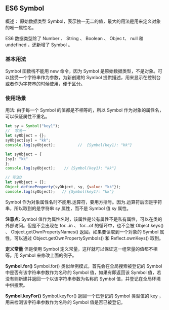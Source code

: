 ES6 Symbol
   ---
   概述： 原始数据类型 Symbol，表示独一无二的值，最大的用法是用来定义对象的唯一属性名。
   
   ES6 数据类型除了 Number 、 String 、 Boolean 、 Objec t、 null 和 undefined ，还新增了 Symbol 。

### 基本用法
   Symbol 函数栈不能用 new 命令，因为 Symbol 是原始数据类型，不是对象。可以接受一个字符串作为参数，为新创建的 Symbol 提供描述，用来显示在控制台或者作为字符串的时候使用，便于区分。
### 使用场景
    
   用法: 由于每一个 Symbol 的值都是不相等的，所以 Symbol 作为对象的属性名，可以保证属性不重名。
   ```javascript
let sy = Symbol("key1");
//	写法一
let syObject = {};
syObject[sy] = "kk";
console.log(syObject);			//  {Symbol(key1): "kk"}

let syObject = {
  [sy]: "kk"
};
console.log(syObject);    // {Symbol(key1): "kk"}

// 写法3
let syObject = {};
Object.defineProperty(syObject, sy, {value: "kk"});
console.log(syObject);   // {Symbol(key1): "kk"}
```

Symbol 作为对象属性名时不能用.运算符，要用方括号。因为.运算符后面是字符串，所以取到的是字符串 sy 属性，而不是 Symbol 值 sy 属性。


**注意点:**
Symbol 值作为属性名时，该属性是公有属性不是私有属性，可以在类的外部访问。但是不会出现在 for...in 、 for...of 的循环中，也不会被 Object.keys() 、 Object.getOwnPropertyNames() 返回。如果要读取到一个对象的 Symbol 属性，可以通过 Object.getOwnPropertySymbols() 和 Reflect.ownKeys() 取到。

**定义常量**	但是使用 Symbol 定义常量，这样就可以保证这一组常量的值都不相等。用 Symbol 来修改上面的例子。

**Symbol.for()**
Symbol.for() 类似单例模式，首先会在全局搜索被登记的 Symbol 中是否有该字符串参数作为名称的 Symbol 值，如果有即返回该 Symbol 值，若没有则新建并返回一个以该字符串参数为名称的 Symbol 值，并登记在全局环境中供搜索。

**Symbol.keyFor()**
Symbol.keyFor() 返回一个已登记的 Symbol 类型值的 key ，用来检测该字符串参数作为名称的 Symbol 值是否已被登记。
